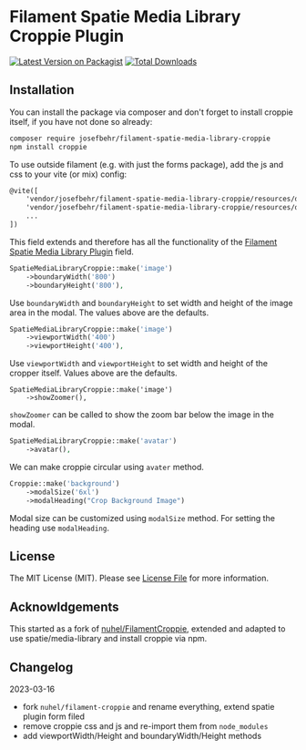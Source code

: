 # Filament Spatie Media Library Croppie Plugin

[![Latest Version on Packagist](https://img.shields.io/packagist/v/josefbehr/filament-spatie-media-library-croppie.svg?style=flat-square)](https://packagist.org/packages/josefbehr/filament-spatie-media-library-croppie)
[![Total Downloads](https://img.shields.io/packagist/dt/josefbehr/filament-spatie-media-library-croppie.svg?style=flat-square)](https://packagist.org/packages/josefbehr/filament-spatie-media-library-croppie)


## Installation

You can install the package via composer and don't forget to install croppie itself, if you have not done so already:

```bash
composer require josefbehr/filament-spatie-media-library-croppie
npm install croppie
```

To use outside filament (e.g. with just the forms package), add the js and css to your vite (or mix) config:
```html
@vite([
    'vendor/josefbehr/filament-spatie-media-library-croppie/resources/dist/js/filament-spatie-media-library-croppie.js',
    'vendor/josefbehr/filament-spatie-media-library-croppie/resources/dist/css/filament-spatie-media-library-croppie.css',
    ...
])
```

This field extends and therefore has all the functionality of the [Filament Spatie Media Library Plugin](https://filamentphp.com/docs/2.x/spatie-laravel-media-library-plugin/installation) field.

```php
SpatieMediaLibraryCroppie::make('image')
    ->boundaryWidth('800')
    ->boundaryHeight('800'),
```
Use `boundaryWidth` and `boundaryHeight` to set width and height of the image area in the modal. The values above are the defaults.

```php
SpatieMediaLibraryCroppie::make('image')
    ->viewportWidth('400')
    ->viewportHeight('400'),
```
Use `viewportWidth` and `viewportHeight` to set width and height of the cropper itself. Values above are the defaults.

```
SpatieMediaLibraryCroppie::make('image')
    ->showZoomer(),
```

`showZoomer` can be called to show the zoom bar below the image in the modal.

```php
SpatieMediaLibraryCroppie::make('avatar')
    ->avatar(),
```
We can make croppie circular using `avater` method.
```php
Croppie::make('background')
    ->modalSize('6xl')
    ->modalHeading("Crop Background Image")
```

Modal size can be customized using `modalSize` method.
For setting the heading use `modalHeading`.

## License

The MIT License (MIT). Please see [License File](LICENSE.md) for more information.

## Acknowldgements

This started as a fork of [nuhel/FilamentCroppie](https://github.com/nuhel/FilamentCroppie), extended and adapted to use spatie/media-library and install croppie via npm.

## Changelog
2023-03-16
* fork `nuhel/filament-croppie` and rename everything, extend spatie plugin form filed
* remove croppie css and js and re-import them from `node_modules`
* add viewportWidth/Height and boundaryWidth/Height methods
